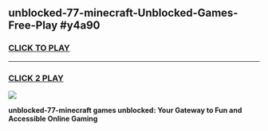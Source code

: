 
## unblocked-77-minecraft-Unblocked-Games-Free-Play #y4a90
<h3>
<a href="https://us.freeplayer.one?title=unblocked-77-minecraft&ref=9M">CLICK TO PLAY</a></h3>
<hr>

<h3>
<a href="https://us.freeplayer.one?title=unblocked-77-minecraft&ref=9M">CLICK 2 PLAY</a>
  
</h3>

<a href="https://us.freeplayer.one?title=unblocked-77-minecraft&ref=9M"><img src="https://clearcache.store/games.png"></a>


**unblocked-77-minecraft games unblocked: Your Gateway to Fun and Accessible Online Gaming**
